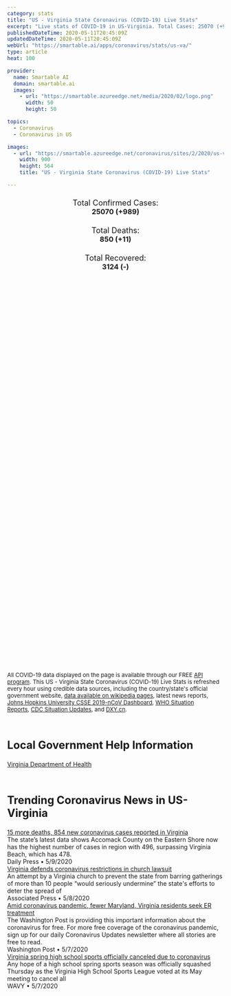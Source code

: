 ```yaml
---
category: stats
title: "US - Virginia State Coronavirus (COVID-19) Live Stats"
excerpt: "Live stats of COVID-19 in US-Virginia. Total Cases: 25070 (+989), Deaths: 850 (+11), Recoveries: 3124(-)."
publishedDateTime: 2020-05-11T20:45:09Z
updatedDateTime: 2020-05-11T20:45:09Z
webUrl: "https://smartable.ai/apps/coronavirus/stats/us-va/"
type: article
heat: 100

provider:
  name: Smartable AI
  domain: smartable.ai
  images:
    - url: "https://smartable.azureedge.net/media/2020/02/logo.png"
      width: 50
      height: 50

topics:
  - Coronavirus
  - Coronavirus in US

images:
  - url: "https://smartable.azureedge.net/coronavirus/sites/2/2020/us-va.jpg"
    width: 900
    height: 564
    title: "US - Virginia State Coronavirus (COVID-19) Live Stats"

---
```

<div class="total-stats" style="text-align: center;">
    <h3>
	    <div style="font-size: 18px; font-weight: 400;">Total Confirmed Cases:</div>
	    25070 (<span class='red'>+989</span>)
    </h3>
    <h3>
	    <div style="font-size: 18px; font-weight: 400;">Total Deaths:</div>
	    850 (<span class='red'>+11</span>)
    </h3>
    <h3>
	    <div style="font-size: 18px; font-weight: 400;">Total Recovered:</div>
	    3124 (-)
    </h3>
</div>

<script type="text/javascript" src="https://www.gstatic.com/charts/loader.js"></script>

<div id="time_series_chart" style="width: 100%; height: 400px;"></div>
<script type="text/javascript">
  google.charts.load('current', {'packages':['corechart']});
  google.charts.setOnLoadCallback(drawChart);
  function drawChart() {
    var data = google.visualization.arrayToDataTable([
      ['Date', 'Total Cases', 'Total Deaths', 'Total Recovered'],
      ['1/22/2020', 0, 0, 0],['1/23/2020', 0, 0, 0],['1/24/2020', 0, 0, 0],['1/25/2020', 0, 0, 0],['1/26/2020', 0, 0, 0],['1/27/2020', 0, 0, 0],['1/28/2020', 0, 0, 0],['1/29/2020', 0, 0, 0],['1/30/2020', 0, 0, 0],['1/31/2020', 0, 0, 0],['2/1/2020', 0, 0, 0],['2/2/2020', 0, 0, 0],['2/3/2020', 0, 0, 0],['2/4/2020', 0, 0, 0],['2/5/2020', 0, 0, 0],['2/6/2020', 0, 0, 0],['2/7/2020', 0, 0, 0],['2/8/2020', 0, 0, 0],['2/9/2020', 0, 0, 0],['2/10/2020', 0, 0, 0],['2/11/2020', 0, 0, 0],['2/12/2020', 0, 0, 0],['2/13/2020', 0, 0, 0],['2/14/2020', 0, 0, 0],['2/15/2020', 0, 0, 0],['2/16/2020', 0, 0, 0],['2/17/2020', 0, 0, 0],['2/18/2020', 0, 0, 0],['2/19/2020', 0, 0, 0],['2/20/2020', 0, 0, 0],['2/21/2020', 0, 0, 0],['2/22/2020', 0, 0, 0],['2/23/2020', 0, 0, 0],['2/24/2020', 0, 0, 0],['2/25/2020', 0, 0, 0],['2/26/2020', 0, 0, 0],['2/27/2020', 0, 0, 0],['2/28/2020', 0, 0, 0],['2/29/2020', 0, 0, 0],['3/1/2020', 0, 0, 0],['3/2/2020', 0, 0, 0],['3/3/2020', 0, 0, 0],['3/4/2020', 0, 0, 0],['3/5/2020', 0, 0, 0],['3/6/2020', 0, 0, 0],['3/7/2020', 0, 0, 0],['3/8/2020', 2, 0, 0],['3/9/2020', 2, 0, 0],['3/10/2020', 8, 0, 0],['3/11/2020', 9, 0, 0],['3/12/2020', 20, 0, 0],['3/13/2020', 37, 0, 0],['3/14/2020', 48, 1, 0],['3/15/2020', 47, 1, 0],['3/16/2020', 55, 2, 0],['3/17/2020', 70, 2, 0],['3/18/2020', 76, 2, 1],['3/19/2020', 103, 2, 1],['3/20/2020', 123, 2, 1],['3/21/2020', 155, 3, 1],['3/22/2020', 241, 6, 1],['3/23/2020', 281, 7, 1],['3/24/2020', 327, 9, 1],['3/25/2020', 421, 13, 1],['3/26/2020', 491, 14, 1],['3/27/2020', 627, 16, 1],['3/28/2020', 754, 17, 1],['3/29/2020', 899, 24, 1],['3/30/2020', 1029, 25, 1],['3/31/2020', 1258, 27, 1],['4/1/2020', 1487, 35, 2],['4/2/2020', 1688, 41, 2],['4/3/2020', 1964, 47, 2],['4/4/2020', 2341, 52, 2],['4/5/2020', 2569, 52, 2],['4/6/2020', 2801, 66, 2],['4/7/2020', 3253, 66, 2],['4/8/2020', 3554, 75, 2],['4/9/2020', 3944, 109, 2],['4/10/2020', 4398, 121, 2],['4/11/2020', 4957, 130, 2],['4/12/2020', 5148, 141, 2],['4/13/2020', 5608, 149, 2],['4/14/2020', 6035, 157, 721],['4/15/2020', 6351, 195, 721],['4/16/2020', 6729, 208, 721],['4/17/2020', 7318, 231, 721],['4/18/2020', 7870, 258, 721],['4/19/2020', 8339, 277, 721],['4/20/2020', 8782, 300, 721],['4/21/2020', 9412, 324, 721],['4/22/2020', 10044, 349, 721],['4/23/2020', 10767, 373, 721],['4/24/2020', 11546, 436, 721],['4/25/2020', 12366, 438, 1672],['4/26/2020', 12970, 448, 1815],['4/27/2020', 13535, 460, 1815],['4/28/2020', 14339, 493, 1815],['4/29/2020', 14961, 523, 2042],['4/30/2020', 15846, 554, 2104],['5/1/2020', 16770, 580, 2208],['5/2/2020', 17731, 619, 2312],['5/3/2020', 18671, 662, 2497],['5/4/2020', 19492, 687, 2497],['5/5/2020', 20256, 713, 2497],['5/6/2020', 20256, 715, 2734],['5/7/2020', 21570, 769, 2734],['5/8/2020', 22342, 812, 2997],['5/9/2020', 23196, 827, 3124],['5/10/2020', 24081, 839, 3124],['5/11/2020', 25070, 850, 3124],
    ]);
    var options = {
      curveType: 'none',
      chartArea: {'width': '80%', 'height': '80%'},
      legend: { position: 'top' },
      lineWidth: 5,
      colors: ['#f60109', '#444444', '#81B71F']
    };
    var chart = new google.visualization.LineChart(document.getElementById('time_series_chart'));
    chart.draw(data, options);
  }
</script>

<div id="geo_chart" style="width: 100%; height: 500px;"></div>
<script type="text/javascript">
  google.charts.load('current', {
    'packages':['geochart'],
    'mapsApiKey': 'AIzaSyDk1HhVhLaveyKrUhhHZ5YwzIpEcbdal6U'
  });
  google.charts.setOnLoadCallback(drawRegionsMap);
  function drawRegionsMap() {
    var data = google.visualization.arrayToDataTable([
      ['LATITUDE', 'LONGITUDE', 'DESCRIPTION', 'Total Cases', 'Total Deaths'],
      [37.9299, -75.662, "Accomack", 508, 7],[38.9085, -77.2405, "Fairfax", 5892, 239],[38.1266, -78.4386, "Albemarle", 120, 4],[38.6473, -77.3459, "Prince William", 2740, 48],[38.8185, -77.0861, "Alexandria", 1193, 30],[38.8816, -77.091, "Arlington", 1368, 61],[37.7985, -79.7903, "Alleghany", 6, 0],[37.6133, -77.4768, "Henrico", 1067, 110],[37.3366, -77.9882, "Amelia", 18, 1],[37.4487, -79.1057, "Amherst", 15, 1],[39.0768, -77.6536, "Loudoun", 1159, 30],[37.3273, -77.3194, "Chesterfield", 787, 26],[37.3591, -78.8269, "Appomattox", 22, 0],[38.4362, -78.8735, "Harrisonburg", 579, 21],[36.7335, -76.0435, "Virginia Beach", 491, 17],[38.1618, -78.8413, "Augusta", 64, 1],[37.9603, -76.761, "Richmond", 530, 18],[37.3866, -79.7253, "Bedford", 38, 1],[36.6778, -76.3024, "Chesapeake", 328, 9],[38.4597, -77.3806, "Stafford", 374, 2],[37.3783, -79.8206, "Botetourt", 30, 3],[38.4465, -78.9228, "Rockingham", 344, 2],[36.6179, -82.1607, "Bristol", 3, 0],[36.8508, -76.2859, "Norfolk", 304, 5],[38.7479, -77.4838, "Manassas", 381, 3],[36.5759, -77.9839, "Brunswick", 18, 0],[37.2679, -76.7052, "James", 173, 15],[37.2754, -82.0988, "Buchanan", 16, 0],[37.5541, -78.5514, "Buckingham", 246, 1],[36.6953, -76.6398, "Suffolk", 215, 19],[37.7343004, -79.3539238, "Buena Vista", 8, 0],[37.1051, -76.5185, "Newport News", 159, 10],[37.3426, -78.9863, "Campbell", 13, 0],[37.7772, -77.5161, "Hanover", 170, 16],[37.9856, -77.5244, "Caroline", 38, 2],[36.5815, -80.6688, "Carroll", 33, 0],[36.8468, -76.354, "Portsmouth", 202, 8],[37.3441, -77.0687, "Charles", 21, 1],[37.0551, -76.3629, "Hampton", 144, 3],[38.2042, -77.6078, "Spotsylvania", 248, 4],[36.9933, -78.6009, "Charlotte", 12, 0],[38.0375, -78.4855, "Charlottesville", 66, 2],[38.4705, -78.0001, "Culpeper", 264, 5],[39.0902, -78.223, "Frederick", 164, 2],[37.0836, -76.6747, "Isle of Wight", 110, 3],[36.5762, -78.1107, "Mecklenburg", 122, 10],[39.0933, -78.0601, "Clarke", 16, 0],[38.5769, -78.5027, "Page", 128, 12],[37.265, -77.3969, "Colonial Heights", 66, 6],[37.7785, -79.9868, "Covington", 1, 0],[38.654, -77.637, "Fauquier", 172, 4],[36.5778, -77.1989, "Southampton", 131, 1],[37.5013, -80.1119, "Craig", 4, 0],[37.8652, -78.2627, "Fluvanna", 79, 6],[37.4914, -78.2577, "Cumberland", 13, 0],[36.5831, -79.4088, "Danville", 39, 1],[38.7394, -78.6513, "Shenandoah", 245, 6],[37.6973, -77.8944, "Goochland", 81, 5],[37.0676, -80.4405, "Montgomery", 65, 1],[36.9853, -77.7219, "Dinwiddie", 27, 0],[36.6953, -77.5356, "Emporia", 48, 3],[37.4003, -79.1909, "Lynchburg", 68, 1],[37.9187, -76.8667, "Essex", 23, 0],[38.7718, -77.445, "Manassas Park", 120, 2],[37.2352, -76.5146, "York", 56, 2],[38.8847, -77.1751, "Falls Church", 37, 4],[36.9118, -80.3184, "Floyd", 3, 0],[38.9231, -78.1033, "Warren", 85, 1],[38.0212, -77.9985, "Louisa", 55, 0],[37.1233, -79.6971, "Franklin", 27, 1],[37.2746, -79.8888, "Roanoke", 93, 1],[37.2959, -78.4002, "Prince Edward", 66, 2],[38.2992, -77.4872, "Fredericksburg", 61, 0],[36.666, -80.9176, "Galax", 45, 0],[39.1735, -78.1746, "Winchester", 66, 0],[37.3315, -80.8083, "Giles", 8, 0],[37.2766, -76.5043, "Gloucester", 27, 1],[36.816, -77.4689, "Greensville", 46, 7],[36.7022, -81.4413, "Grayson", 12, 0],[37.2357, -77.3325, "Prince George", 44, 0],[38.2991, -78.4367, "Greene", 15, 1],[36.6326, -81.7891, "Washington", 49, 3],[37.034, -77.0956, "Sussex", 33, 1],[36.839, -78.7284, "Halifax", 22, 0],[37.2043, -77.3913, "Petersburg", 45, 2],[38.3282, -77.2423, "King George", 41, 4],[38.136, -78.1879, "Orange", 46, 0],[36.7009, -79.9424, "Henry", 22, 1],[38.4116, -79.5809, "Highland", 2, 0],[37.2915, -77.2985, "Hopewell", 37, 0],[37.6683, -76.8782, "King and Queen", 5, 0],[37.5095, -76.9862, "New Kent", 26, 2],[37.7458, -77.1315, "King William", 11, 1],[37.257, -76.0093, "Northampton", 163, 5],[37.6621, -76.4205, "Lancaster", 6, 0],[37.2692, -76.7076, "Williamsburg", 39, 2],[36.7764, -82.9433, "Lee", 10, 0],[37.126, -82.6071, "Wise", 22, 1],[37.7825, -79.444, "Lexington", 6, 0],[38.2565, -76.9784, "Westmoreland", 38, 0],[36.9608, -78.1283, "Lunenburg", 6, 0],[38.3792, -78.2586, "Madison", 21, 1],[36.6827, -79.8636, "Martinsville", 2, 0],[37.4984, -76.2883, "Mathews", 5, 0],[36.8009, -81.6832, "Smyth", 13, 0],[37.3912302, -76.317414, "Matthews", 5, 0],[37.6395, -76.5747, "Middlesex", 10, 0],[37.9161, -78.9382, "Nelson", 10, 0],[37.1812, -78.1307, "Nottoway", 14, 0],[37.0954, -79.3029, "Pittsylvania", 17, 1],[37.5427, -77.9267, "Powhatan", 18, 0],[36.953, -81.0881, "Wythe", 13, 2],[37.92, -76.4785, "Northumberland", 10, 1],[36.9314, -82.6262, "Norton", 2, 0],[36.9342, -80.7255, "Pulaski", 10, 0],[38.1593, -79.0611, "Staunton", 15, 0],[38.0674, -78.9014, "Waynesboro", 21, 0],[36.6344, -80.1985, "Patrick", 4, 0],[37.1318, -76.3569, "Poquoson", 7, 0],[37.2864, -80.0555, "Salem", 31, 0],[37.1229, -80.5587, "Radford", 3, 0],[37.9901, -79.5067, "Rockbridge", 9, 0],[38.6562, -78.2322, "Rappahannock", 8, 0],[36.6401, -82.5782, "Scott", 7, 2],[36.9792, -82.296, "Russell", 6, 0],[37.1371, -76.8333, "Surry", 5, 1],[37.0879, -81.808, "Tazewell", 7, 0],
    ]);
    var options = {
      backgroundColor: {fill:'transparent',stroke:'#FFF' ,strokeWidth:0 }, 
      displayMode: 'markers',
      region: 'US-VA', 
      resolution: 'metros',
      colorAxis: {colors: ['#F27D81', '#f60109']},
      sizeAxis: {minSize:3,  maxSize:12},
    };
    var chart = new google.visualization.GeoChart(document.getElementById('geo_chart'));
    chart.draw(data, options);
  };
</script>

<div id="geo_table"></div>
<script type="text/javascript">
  google.charts.load('current', {'packages':['table']});
  google.charts.setOnLoadCallback(drawTable);
  function drawTable() {
    var data = new google.visualization.DataTable();
    data.addColumn('string', 'Location');
    data.addColumn('number', 'Total Cases');
    data.addColumn('number', 'New Cases');
    data.addColumn('number', 'Active Cases');
    data.addColumn('number', 'Total Deaths');
    data.addColumn('number', 'New Deaths');
    data.addColumn('number', 'Total Recovered');
    data.addRows([
      [{v:"Accomack", f:"Accomack"}, 508, 0, 501, 7, 0, 0],[{v:"Fairfax", f:"Fairfax"}, 5892, 0, 5653, 239, 0, 0],[{v:"Albemarle", f:"Albemarle"}, 120, 0, 116, 4, 0, 0],[{v:"Prince William", f:"Prince William"}, 2740, 0, 2692, 48, 0, 0],[{v:"Alexandria", f:"Alexandria"}, 1193, 0, 1163, 30, 0, 0],[{v:"Arlington", f:"Arlington"}, 1368, 0, 1307, 61, 0, 0],[{v:"Alleghany", f:"Alleghany"}, 6, 0, 6, 0, 0, 0],[{v:"Henrico", f:"Henrico"}, 1067, 0, 957, 110, 0, 0],[{v:"Amelia", f:"Amelia"}, 18, 0, 17, 1, 0, 0],[{v:"Amherst", f:"Amherst"}, 15, 0, 14, 1, 0, 0],[{v:"Loudoun", f:"Loudoun"}, 1159, 0, 1129, 30, 0, 0],[{v:"Chesterfield", f:"Chesterfield"}, 787, 0, 761, 26, 0, 0],[{v:"Appomattox", f:"Appomattox"}, 22, 0, 22, 0, 0, 0],[{v:"Harrisonburg", f:"Harrisonburg"}, 579, 0, 558, 21, 0, 0],[{v:"Virginia Beach", f:"Virginia Beach"}, 491, 0, 474, 17, 0, 0],[{v:"Augusta", f:"Augusta"}, 64, 0, 63, 1, 0, 0],[{v:"Richmond", f:"Richmond"}, 530, 0, 512, 18, 0, 0],[{v:"Bedford", f:"Bedford"}, 38, 0, 37, 1, 0, 0],[{v:"Chesapeake", f:"Chesapeake"}, 328, 0, 319, 9, 0, 0],[{v:"Stafford", f:"Stafford"}, 374, 0, 372, 2, 0, 0],[{v:"Botetourt", f:"Botetourt"}, 30, 0, 27, 3, 0, 0],[{v:"Rockingham", f:"Rockingham"}, 344, 0, 342, 2, 0, 0],[{v:"Bristol", f:"Bristol"}, 3, 0, 3, 0, 0, 0],[{v:"Norfolk", f:"Norfolk"}, 304, 0, 299, 5, 0, 0],[{v:"Manassas", f:"Manassas"}, 381, 0, 378, 3, 0, 0],[{v:"Brunswick", f:"Brunswick"}, 18, 0, 18, 0, 0, 0],[{v:"James", f:"James"}, 173, 0, 158, 15, 0, 0],[{v:"Buchanan", f:"Buchanan"}, 16, 0, 16, 0, 0, 0],[{v:"Buckingham", f:"Buckingham"}, 246, 0, 245, 1, 0, 0],[{v:"Suffolk", f:"Suffolk"}, 215, 0, 196, 19, 0, 0],[{v:"Buena Vista", f:"Buena Vista"}, 8, 0, 8, 0, 0, 0],[{v:"Newport News", f:"Newport News"}, 159, 0, 149, 10, 0, 0],[{v:"Campbell", f:"Campbell"}, 13, 0, 13, 0, 0, 0],[{v:"Hanover", f:"Hanover"}, 170, 0, 154, 16, 0, 0],[{v:"Caroline", f:"Caroline"}, 38, 0, 36, 2, 0, 0],[{v:"Carroll", f:"Carroll"}, 33, 0, 33, 0, 0, 0],[{v:"Portsmouth", f:"Portsmouth"}, 202, 0, 194, 8, 0, 0],[{v:"Charles", f:"Charles"}, 21, 0, 20, 1, 0, 0],[{v:"Hampton", f:"Hampton"}, 144, 0, 141, 3, 0, 0],[{v:"Spotsylvania", f:"Spotsylvania"}, 248, 0, 244, 4, 0, 0],[{v:"Charlotte", f:"Charlotte"}, 12, 0, 12, 0, 0, 0],[{v:"Charlottesville", f:"Charlottesville"}, 66, 0, 64, 2, 0, 0],[{v:"Culpeper", f:"Culpeper"}, 264, 0, 259, 5, 0, 0],[{v:"Frederick", f:"Frederick"}, 164, 0, 162, 2, 0, 0],[{v:"Isle of Wight", f:"Isle of Wight"}, 110, 0, 107, 3, 0, 0],[{v:"Mecklenburg", f:"Mecklenburg"}, 122, 0, 112, 10, 0, 0],[{v:"Clarke", f:"Clarke"}, 16, 0, 16, 0, 0, 0],[{v:"Page", f:"Page"}, 128, 0, 116, 12, 0, 0],[{v:"Colonial Heights", f:"Colonial Heights"}, 66, 0, 60, 6, 0, 0],[{v:"Covington", f:"Covington"}, 1, 0, 1, 0, 0, 0],[{v:"Fauquier", f:"Fauquier"}, 172, 0, 168, 4, 0, 0],[{v:"Southampton", f:"Southampton"}, 131, 0, 130, 1, 0, 0],[{v:"Craig", f:"Craig"}, 4, 0, 4, 0, 0, 0],[{v:"Fluvanna", f:"Fluvanna"}, 79, 0, 73, 6, 0, 0],[{v:"Cumberland", f:"Cumberland"}, 13, 0, 13, 0, 0, 0],[{v:"Danville", f:"Danville"}, 39, 0, 38, 1, 0, 0],[{v:"Shenandoah", f:"Shenandoah"}, 245, 0, 239, 6, 0, 0],[{v:"Goochland", f:"Goochland"}, 81, 0, 76, 5, 0, 0],[{v:"Montgomery", f:"Montgomery"}, 65, 0, 64, 1, 0, 0],[{v:"Dinwiddie", f:"Dinwiddie"}, 27, 0, 27, 0, 0, 0],[{v:"Emporia", f:"Emporia"}, 48, 0, 45, 3, 0, 0],[{v:"Lynchburg", f:"Lynchburg"}, 68, 0, 67, 1, 0, 0],[{v:"Essex", f:"Essex"}, 23, 0, 23, 0, 0, 0],[{v:"Manassas Park", f:"Manassas Park"}, 120, 0, 118, 2, 0, 0],[{v:"York", f:"York"}, 56, 0, 54, 2, 0, 0],[{v:"Falls Church", f:"Falls Church"}, 37, 0, 33, 4, 0, 0],[{v:"Floyd", f:"Floyd"}, 3, 0, 3, 0, 0, 0],[{v:"Warren", f:"Warren"}, 85, 0, 84, 1, 0, 0],[{v:"Louisa", f:"Louisa"}, 55, 0, 55, 0, 0, 0],[{v:"Franklin", f:"Franklin"}, 27, 0, 26, 1, 0, 0],[{v:"Roanoke", f:"Roanoke"}, 93, 0, 92, 1, 0, 0],[{v:"Prince Edward", f:"Prince Edward"}, 66, 0, 64, 2, 0, 0],[{v:"Fredericksburg", f:"Fredericksburg"}, 61, 0, 61, 0, 0, 0],[{v:"Galax", f:"Galax"}, 45, 0, 45, 0, 0, 0],[{v:"Winchester", f:"Winchester"}, 66, 0, 66, 0, 0, 0],[{v:"Giles", f:"Giles"}, 8, 0, 8, 0, 0, 0],[{v:"Gloucester", f:"Gloucester"}, 27, 0, 26, 1, 0, 0],[{v:"Greensville", f:"Greensville"}, 46, 0, 39, 7, 0, 0],[{v:"Grayson", f:"Grayson"}, 12, 0, 12, 0, 0, 0],[{v:"Prince George", f:"Prince George"}, 44, 0, 44, 0, 0, 0],[{v:"Greene", f:"Greene"}, 15, 0, 14, 1, 0, 0],[{v:"Washington", f:"Washington"}, 49, 0, 46, 3, 0, 0],[{v:"Sussex", f:"Sussex"}, 33, 0, 32, 1, 0, 0],[{v:"Halifax", f:"Halifax"}, 22, 0, 22, 0, 0, 0],[{v:"Petersburg", f:"Petersburg"}, 45, 0, 43, 2, 0, 0],[{v:"King George", f:"King George"}, 41, 0, 37, 4, 0, 0],[{v:"Orange", f:"Orange"}, 46, 0, 46, 0, 0, 0],[{v:"Henry", f:"Henry"}, 22, 0, 21, 1, 0, 0],[{v:"Highland", f:"Highland"}, 2, 0, 2, 0, 0, 0],[{v:"Hopewell", f:"Hopewell"}, 37, 0, 37, 0, 0, 0],[{v:"King and Queen", f:"King and Queen"}, 5, 0, 5, 0, 0, 0],[{v:"New Kent", f:"New Kent"}, 26, 0, 24, 2, 0, 0],[{v:"King William", f:"King William"}, 11, 0, 10, 1, 0, 0],[{v:"Northampton", f:"Northampton"}, 163, 0, 158, 5, 0, 0],[{v:"Lancaster", f:"Lancaster"}, 6, 0, 6, 0, 0, 0],[{v:"Williamsburg", f:"Williamsburg"}, 39, 0, 37, 2, 0, 0],[{v:"Lee", f:"Lee"}, 10, 0, 10, 0, 0, 0],[{v:"Wise", f:"Wise"}, 22, 0, 21, 1, 0, 0],[{v:"Lexington", f:"Lexington"}, 6, 0, 6, 0, 0, 0],[{v:"Westmoreland", f:"Westmoreland"}, 38, 0, 38, 0, 0, 0],[{v:"Lunenburg", f:"Lunenburg"}, 6, 0, 6, 0, 0, 0],[{v:"Madison", f:"Madison"}, 21, 0, 20, 1, 0, 0],[{v:"Martinsville", f:"Martinsville"}, 2, 0, 2, 0, 0, 0],[{v:"Mathews", f:"Mathews"}, 5, 0, 5, 0, 0, 0],[{v:"Smyth", f:"Smyth"}, 13, 0, 13, 0, 0, 0],[{v:"Matthews", f:"Matthews"}, 5, 0, 5, 0, 0, 0],[{v:"Middlesex", f:"Middlesex"}, 10, 0, 10, 0, 0, 0],[{v:"Nelson", f:"Nelson"}, 10, 0, 10, 0, 0, 0],[{v:"Nottoway", f:"Nottoway"}, 14, 0, 14, 0, 0, 0],[{v:"Pittsylvania", f:"Pittsylvania"}, 17, 0, 16, 1, 0, 0],[{v:"Powhatan", f:"Powhatan"}, 18, 0, 18, 0, 0, 0],[{v:"Wythe", f:"Wythe"}, 13, 0, 11, 2, 0, 0],[{v:"Northumberland", f:"Northumberland"}, 10, 0, 9, 1, 0, 0],[{v:"Norton", f:"Norton"}, 2, 0, 2, 0, 0, 0],[{v:"Pulaski", f:"Pulaski"}, 10, 0, 10, 0, 0, 0],[{v:"Staunton", f:"Staunton"}, 15, 0, 15, 0, 0, 0],[{v:"Waynesboro", f:"Waynesboro"}, 21, 0, 21, 0, 0, 0],[{v:"Patrick", f:"Patrick"}, 4, 0, 4, 0, 0, 0],[{v:"Poquoson", f:"Poquoson"}, 7, 0, 7, 0, 0, 0],[{v:"Salem", f:"Salem"}, 31, 0, 31, 0, 0, 0],[{v:"Radford", f:"Radford"}, 3, 0, 3, 0, 0, 0],[{v:"Rockbridge", f:"Rockbridge"}, 9, 0, 9, 0, 0, 0],[{v:"Rappahannock", f:"Rappahannock"}, 8, 0, 8, 0, 0, 0],[{v:"Scott", f:"Scott"}, 7, 0, 5, 2, 0, 0],[{v:"Russell", f:"Russell"}, 6, 0, 6, 0, 0, 0],[{v:"Surry", f:"Surry"}, 5, 0, 4, 1, 0, 0],[{v:"Tazewell", f:"Tazewell"}, 7, 0, 7, 0, 0, 0],
    ]);
    data.setProperty(0, 0, 'style', 'min-width:100px');
    var table = new google.visualization.Table(document.getElementById('geo_table'));
    table.draw(data, {allowHtml: true, sortColumn: 2, sortAscending: false, width: '660px', height: '100%'});
  }
</script>

<span style="font-size: 13px">All COVID-19 data displayed on the page is available through our FREE <a href="https://developer.smartable.ai">API program</a>. This US - Virginia State Coronavirus (COVID-19) Live Stats is refreshed every hour using credible data sources, including the country/state's official government website, <a href="https://en.wikipedia.org/wiki/2019%E2%80%9320_coronavirus_pandemic" target="_blank">data available on wikipedia pages</a>, latest news reports, <a href="https://systems.jhu.edu/research/public-health/ncov/" target="_blank">Johns Hopkins University CSSE 2019-nCoV Dashboard</a>, <a href="https://www.who.int/emergencies/diseases/novel-coronavirus-2019/situation-reports" target="_blank">WHO Situation Reports</a>, <a href="https://www.cdc.gov/coronavirus/2019-ncov/index.html" target="_blank">CDC Situation Updates</a>, and <a href="https://ncov.dxy.cn/ncovh5/view/pneumonia" target="_blank">DXY.cn</a>.</span>

<h2 id="news" class="center" style="margin-top: 60px; font-size: 25px;">Local Government Help Information</h2>
<div class="info center">
<a href="http://www.vdh.virginia.gov/surveillance-and-investigation/novel-coronavirus/" target="_blank">Virginia Department of Health</a>
</div>
<h2 id="news" class="center" style="margin-top: 60px; font-size: 25px;">Trending Coronavirus News in US-Virginia</h2>
<div class="row">
<div class="col-md-6 col-sm-12">
  <div class="content-card">
	<a href="https://www.dailypress.com/news/health/vp-nw-may-9-coronavirus-numbers-20200509-4utdi5dntzhutghwh7rt57mg7e-story.html"><div class="card-image" style="background-image: url(https://www.dailypress.com/resizer/P_GoRahJ00EBJv2HZlOL6Wk9M5I=/1200x0/top/arc-anglerfish-arc2-prod-tronc.s3.amazonaws.com/public/2ZS7YFYMG5BPNNWCI5IYJC6Z6U.jpg)"></div></a>
	<div class="content">
		<div class="card-title"><a href="https://www.dailypress.com/news/health/vp-nw-may-9-coronavirus-numbers-20200509-4utdi5dntzhutghwh7rt57mg7e-story.html">15 more deaths, 854 new coronavirus cases reported in Virginia</a></div>
		<div class="card-excerpt">The state’s latest data shows Accomack County on the Eastern Shore now has the highest number of cases in region with 496, surpassing Virginia Beach, which has 478.</div>
		<div class="card-meta">
			<span class="card-provider">Daily Press</span> • <span class="card-date">5/9/2020</span>
		</div>
	</div>
  </div>
</div>
<div class="col-md-6 col-sm-12">
  <div class="content-card">
	<a href="https://apnews.com/e8e3e00f7017adef8eee9a8a68127a87"><div class="card-image" style="background-image: url(https://storage.googleapis.com/afs-prod/media/989d7cc476ab4e5a83081031e8a2710e/3000.jpeg)"></div></a>
	<div class="content">
		<div class="card-title"><a href="https://apnews.com/e8e3e00f7017adef8eee9a8a68127a87">Virginia defends coronavirus restrictions in church lawsuit</a></div>
		<div class="card-excerpt">An attempt by a Virginia church to prevent the state from barring gatherings of more than 10 people “would seriously undermine” the state's efforts to deter the spread of</div>
		<div class="card-meta">
			<span class="card-provider">Associated Press</span> • <span class="card-date">5/8/2020</span>
		</div>
	</div>
  </div>
</div>
<div class="col-md-6 col-sm-12">
  <div class="content-card">
	<a href="https://www.washingtonpost.com/local/amid-coronavirus-pandemic-fewer-maryland-residents-seek-er-treatment/2020/05/07/acc42a20-9068-11ea-9e23-6914ee410a5f_story.html"><div class="card-image" style="background-image: url(https://www.washingtonpost.com/resizer/u2cCzVmH0dqN2bpZW8A7bZ9yLUg=/1440x0/smart/arc-anglerfish-washpost-prod-washpost.s3.amazonaws.com/public/JNXIRXUQR4I6VEZCUKPHL374SM.jpg)"></div></a>
	<div class="content">
		<div class="card-title"><a href="https://www.washingtonpost.com/local/amid-coronavirus-pandemic-fewer-maryland-residents-seek-er-treatment/2020/05/07/acc42a20-9068-11ea-9e23-6914ee410a5f_story.html">Amid coronavirus pandemic, fewer Maryland, Virginia residents seek ER treatment</a></div>
		<div class="card-excerpt">The Washington Post is providing this important information about the coronavirus for free. For more free coverage of the coronavirus pandemic, sign up for our daily Coronavirus Updates newsletter where all stories are free to read.</div>
		<div class="card-meta">
			<span class="card-provider">Washington Post</span> • <span class="card-date">5/7/2020</span>
		</div>
	</div>
  </div>
</div>
<div class="col-md-6 col-sm-12">
  <div class="content-card">
	<a href="https://www.wavy.com/sports/local-sports/virginia-spring-high-school-sports-officially-canceled-due-to-coronavirus/"><div class="card-image" style="background-image: url(https://www.wavy.com/wp-content/uploads/sites/3/2020/05/thumbnail_Coronavirus-Update-3.png?w=1280&h=720&crop=1)"></div></a>
	<div class="content">
		<div class="card-title"><a href="https://www.wavy.com/sports/local-sports/virginia-spring-high-school-sports-officially-canceled-due-to-coronavirus/">Virginia spring high school sports officially canceled due to coronavirus</a></div>
		<div class="card-excerpt">Any hope of a high school spring sports season was officially squashed Thursday as the Virginia High School Sports League voted at its May meeting to cancel all</div>
		<div class="card-meta">
			<span class="card-provider">WAVY</span> • <span class="card-date">5/7/2020</span>
		</div>
	</div>
  </div>
</div>

</div>

